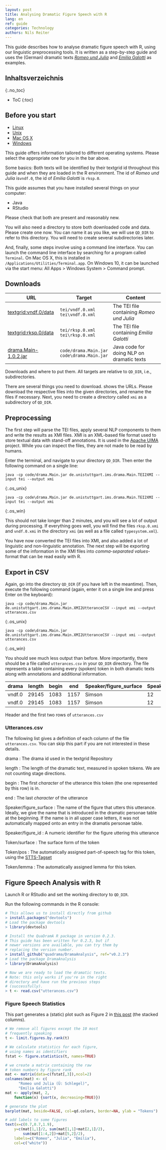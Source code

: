 ```yaml
---
layout: post
title: Analysing Dramatic Figure Speech with R
lang: en
ref: guide
categories: Technology
authors: Nils Reiter
---
```


This guide describes how to analyse dramatic figure speech with R, using our linguistic preprocessing tools. It is written as a step-by-step guide and uses the (German) dramatic texts [*Romeo und Julia*](https://textgridrep.org/browse/-/browse/vndf_0) and [*Emilia Galotti*](https://textgridrep.org/browse/-/browse/rksp_0) as examples.

<!--more-->
## Inhaltsverzeichnis
{:.no_toc}

* ToC
{:toc}

## Before you start

<ul class="itab">
<li class="os_unix"><a href="#">Linux</a></li>
<li class="os_unix"><a href="#">Unix</a></li>
<li class="os_unix"><a href="#">Mac OS X</a></li>
<li class="os_win"><a href="#">Windows</a></li>
</ul>
<script>
$(".itab > li > a").click(function(ev) {
  ev.preventDefault();
  var p = $(this).parent();
  $("div.os_unix").hide();
  $("div.os_win").hide();
  p.siblings().removeClass("active");
  p.addClass("active");
  if (p.hasClass("os_unix")) {
    $("div.os_unix").show();
  }
  if (p.hasClass("os_win")) {
    $("div.os_win").show();
  }
});
$(document).ready(function () {
  $(".itab > li:first-child > a").click();
});
</script>

This guide offers information tailored to different operating systems. Please select the appropriate one for you in the bar above.

Some basics: Both texts will be identified by their textgrid id throughout this guide and when they are loaded in the R environment. The id of  *Romeo und Julia* is`vndf.0`, the id of *Emilia Galotti* is `rksp.0`.

This guide assumes that you have installed several things on your computer:
- Java
- RStudio

Please check that both are present and reasonably new.

You will also need a directory to store both downloaded code and data. Please create one now. You can name it as you like, we will use `QD_DIR` to refer to this directory. You will need to create several subdirectories later.

And, finally, some steps involve using a command line interface. You can launch the command line interface by searching for a program called `Terminal`. On Mac OS X, this is installed in `/Applications/Utilities/Terminal.app`. On Windows 10, it can be launched via the start menu: All Apps > Windows System > Command prompt.

## Downloads

<div class="table">
<table>
<thead>
<tr><th>URL</th><th>Target</th><th>Content</th></tr>
</thead>
<tbody>
<tr>
<td><a href="https://textgridlab.org/1.0/tgcrud-public/rest/textgrid:vndf.0/data">textgrid:vndf.0/data</a></td>
<td>
  <div class="os_unix"><code>tei/vndf.0.xml</code></div>
  <div class="os_win"><code>tei\vndf.0.xml</code></div>
</td>
<td>The TEI file containing <i>Romeo und Julia</i></td>
</tr>
<tr>
<td><a href="https://textgridlab.org/1.0/tgcrud-public/rest/textgrid:rksp.0/data">textgrid:rksp.0/data</a></td>
<td>
  <div class="os_unix"><code>tei/rksp.0.xml</code></div>
  <div class="os_win"><code>tei\rksp.0.xml</code></div>
</td>
<td>The TEI file containing <i>Emilia Galotti</i></td>
</tr>
<tr>
<td><a href="https://github.com/quadrama/Main/releases/download/v1.0.2/drama.Main-1.0.2.jar">drama.Main-1.0.2.jar</a></td>
<td>
  <div class="os_unix"><code>code/drama.Main.jar</code></div>
  <div class="os_win"><code>code\drama.Main.jar</code></div>
</td>
<td>Java code for doing NLP on dramatic texts</td>
</tr>
</tbody>
</table>
<p class="caption">Downloads and where to put them. All targets are relative to <code>QD_DIR</code>, i.e., subdirectories. </p>
</div>

There are several things you need to download. <span class="ref-table"/> shows the URLs. Please download the respective files into the given directories, and rename the files if necessary. Next, you need to create a directory called `xmi` as a subdirectory of `QD_DIR`.

## Preprocessing
The first step will parse the TEI files, apply several NLP components to them and write the results as XMI files. XMI is an XML-based file format used to store textual data with stand-off annotations. It is used in the [Apache UIMA](http://uima.apache.org) project. While you can inspect the files, they are not made to be read by humans.

Enter the terminal, and navigate to your directory `QD_DIR`. Then enter the following command on a single line:

```
java -cp code/drama.Main.jar de.unistuttgart.ims.drama.Main.TEI2XMI --input tei --output xmi
```
{:.os_unix}

```
java -cp code\drama.Main.jar de.unistuttgart.ims.drama.Main.TEI2XMI --input tei --output xmi
```
{:.os_win}

This should not take longer than 2 minutes, and you will see a lot of output during processing. If everything goes well, you will find the files `rksp.0.xmi` and `vndf.0.xmi` in the directory `xmi` (as well as a file called `typesystem.xml`).

You have now converted the TEI files into XMI, and also added a lot of linguistic and non-linguistic annotation. The next step will be exporting some of the information in the XMI files into *comma-separated values*-format that can be read easily with R.

## Export in CSV
Again, go into the directory `QD_DIR` (if you have left in the meantime).
Then, execute the following command (again, enter it on a single line and press Enter on the keyboard):

```
java -cp code/drama.Main.jar de.unistuttgart.ims.drama.Main.XMI2UtteranceCSV --input xmi --output utterances.csv
```
{:.os_unix}

```
java -cp code\drama.Main.jar de.unistuttgart.ims.drama.Main.XMI2UtteranceCSV --input xmi --output utterances.csv
```
{:.os_win}

You should see much less output than before. More importantly, there should be a file called `utterances.csv` in your `QD_DIR` directory. The file represents a table containing every (spoken) token in both dramatic texts along with annotations and additional information.


<div class="table">
<table>
<thead>
<tr>
<th>drama</th>
<th>length</th>
<th>begin</th><th>end</th><th>Speaker/figure_surface</th><th>Speaker/figure_id</th><th>Token/surface</th><th>Token/pos</th><th>Token/lemma</th>
</tr>
</thead>
<tbody>
<tr>
<td>vndf.0</td><td>29145</td><td>1083</td><td>1157</td><td>Simson</td><td>12</td><td>Auf</td><td>APPR</td><td>auf</td>
</tr>
<tr>
<td>vndf.0</td><td>29145</td><td>1083</td><td>1157</td><td>Simson</td><td>12</td><td>mein</td><td>PPOSAT</td><td>mein</td>
</tr>
</tbody>
</table>
<p class="caption">Header and the first two rows of <code>utterances.csv</code></p>
</div>

### Utterances.csv

The following list gives a definition of each column of the file `utterances.csv`.
You can skip this part if you are not interested in these details.

drama
: The drama id used in the textgrid Repository

length
: The length of the dramatic text, measured in spoken tokens. We are not counting stage directions.

begin
: The first *character* of the utterance this token (the one represented by this row) is in.

end
: The last *character* of the utterance

Speaker/figure_surface
: The name of the figure that utters this utterance. Ideally, we give the name that is introduced in the dramatic personae table at the beginning. If the name is in all upper case letters, it was not automatically mapped onto an entry in the dramatis personae table.

Speaker/figure_id
: A numeric identifier for the figure uttering this utterance

Token/surface
: The surface form of the token

Token/pos
: The automatically assigned part-of-speech tag for this token, using the [STTS-Tagset](http://www.ims.uni-stuttgart.de/forschung/ressourcen/lexika/TagSets/stts-table.html)

Token/lemma
: The automatically assigned lemma for this token.


## Figure Speech Analysis with R
Launch R or RStudio and set the working directory to `QD_DIR`.

Run the following commands in the R console:
```R
# This allows us to install directly from github
> install.packages("devtools")
# Load the package devtools
> library(devtools)

# Install the QuaDramA R package in version 0.2.3.
# This guide has been written for 0.2.3, but if
# newer versions are available, you can try them by
# replacing the version number.
> install_github("quadrama/DramaAnalysis", ref="v0.2.3")
# Load the package DramaAnalysis
> library(DramaAnalysis)

# Now we are ready to load the dramatic texts.
# Note: this only works if you're in the right
# directory and have run the previous steps
# (successfully).
> t <- read.csv("utterances.csv")
```

### Figure Speech Statistics
This part generates a (static) plot such as Figure 2 in [this post]({{site.url}}/blog/2016/10/07/ottokar-capulet) (the stacked columns).

```R
# We remove all figures except the 10 most
# frequently speaking
t <- limit.figures.by.rank(t)

# We calculate statistics for each figure,
# using names as identifiers
fstat <- figure.statistics(t, names=TRUE)

# we create a matrix containing the raw
# token numbers by figure rank
mat <- matrix(data=c(fstat[,3]),ncol=2)
colnames(mat) <- c(
      "Romeo und Julia (Ü: Schlegel)",
      "Emilia Galotti")
mat <- apply(mat, 2,
    function(x) {sort(x, decreasing=TRUE)})

# generate the plot
barplot(mat, beside=FALSE, col=qd.colors, border=NA, ylab = "Tokens")

# add labels to some figures
text(x=c(0.7,0.7,1.9),
    y=c(mat[1,1]/2, sum(mat[1,1]+mat[2,1]/2),
        sum(mat[1:4,2])+mat[5,2]/2),
    labels=c("Romeo", "Julia", "Emilia"),
    col=c("white"))
```
